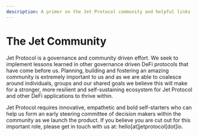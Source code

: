```yaml
---
description: A primer on the Jet Protocol community and helpful links
---
```


# The Jet Community

Jet Protocol is a governance and community driven effort. We seek to implement lessons learned in other governance driven DeFi protocols that have come before us. Planning, building and fostering an amazing community is extremely important to us and as we are able to coalesce around individuals, groups and our shared goals we believe this will make for a stronger, more resilient and self-sustaining ecosystem for Jet Protocol and other DeFi applications to thrive within. 

Jet Protocol requires innovative, empathetic and bold self-starters who can help us form an early steering committee of decision makers within the community as we launch the product. If you believe you are cut out for this important role, please get in touch with us at: hello\[at\]jetprotocol\[dot\]io. 

